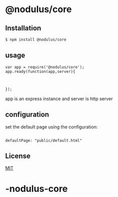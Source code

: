 # @nodulus/core




 

## Installation

```bash
$ npm install @nodulus/core
```

## usage

```
var app = require('@nodulus/core');
app.ready(function(app,server){



});

```

app is an express instance and server is http server



## configuration
set the default page using the configuration:

```

defaultPage: "public/default.html"

```
 
## License

  [MIT](LICENSE)
# -nodulus-core
